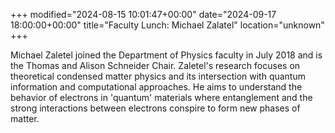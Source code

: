 +++
modified="2024-08-15 10:01:47+00:00"
date="2024-09-17 18:00:00+00:00"
title="Faculty Lunch: Michael Zalatel"
location="unknown"
+++



<span>Michael Zaletel joined the Department of Physics faculty in July 2018 and is the Thomas and Alison Schneider Chair. Zaletel's research focuses on theoretical condensed matter physics and its intersection with quantum information and computational approaches. He aims to understand the behavior of electrons in 'quantum' materials where entanglement and the strong interactions between electrons conspire to form new phases of matter. </span>
